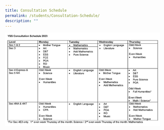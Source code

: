 ```yaml
---
title: Consultation Schedule
permalink: /students/Consultation-Schedule/
description: ""
---
```

![](/images/Students/YSS%20Consultation%20Schedule%202023.jpg)
